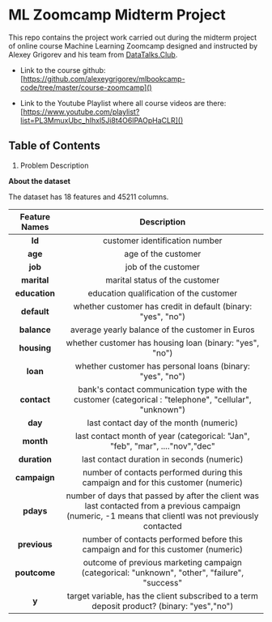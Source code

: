 # ML Zoomcamp Midterm Project

This repo contains the project work carried out during the midterm project of online course Machine Learning Zoomcamp designed and instructed by Alexey Grigorev and his team from [DataTalks.Club](https://datatalks.club/). 

- Link to the course github: 
[https://github.com/alexeygrigorev/mlbookcamp-code/tree/master/course-zoomcamp]() 

- Link to the Youtube Playlist where all course videos are there:
[https://www.youtube.com/playlist?list=PL3MmuxUbc_hIhxl5Ji8t4O6lPAOpHaCLR]() 


## Table of Contents

1. Problem Description

**About the dataset**

The dataset has 18 features and 45211 columns. 


|  Feature Names  |             Description             |
|:--------:|:-----------------------------------:|
|    **Id**   |  customer identification number  |
|    **age**   |  age of the customer |
|    **job**   |  job of the customer |
|   **marital**   | marital status of the customer |
| **education** |    education qualification of the customer   |
| **default** |  whether customer has credit in default  (binary: "yes", "no")  |
|  **balance**  |  average yearly balance of the customer in Euros  |
| **housing**  |  whether customer has housing loan (binary: "yes", "no")  |
| **loan**  |  whether customer has personal loans (binary: "yes", "no")  |
| **contact**  |  bank's contact communication type with the customer  (categorical : "telephone", "cellular", "unknown")  |
| **day**  |  last contact day of the month (numeric)  |
| **month**  |  last contact month of year (categorical: "Jan", "feb", "mar", ...."nov","dec" |
| **duration**  |  last contact duration in seconds (numeric)  |
| **campaign**  |  number of contacts performed during this campaign and for this customer (numeric)  |
| **pdays**  |  number of days that passed by after the client was last contacted from a previous campaign (numeric, -1 means that clientl was not previously contacted  |
| **previous**  |  number of contacts performed before this campaign and for this customer (numeric)  |
| **poutcome**  |  outcome of previous marketing campaign (categorical: "unknown", "other", "failure", "success"  |
| **y**  |  target variable, has the client subscribed to a term deposit product? (binary: "yes","no") |


##